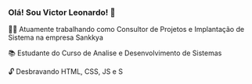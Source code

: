 ### Olá! Sou Victor Leonardo! 🚀

<p>👨‍💻 Atuamente trabalhando como Consultor de Projetos e Implantação de Sistema na empresa Sankkya
<p>📚 Estudante do Curso de Analise e Desenvolvimento de Sistemas
<p>🔓 Desbravando HTML, CSS, JS e S

